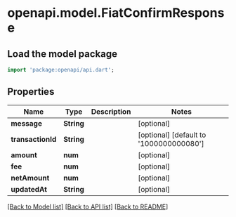 # openapi.model.FiatConfirmResponse

## Load the model package
```dart
import 'package:openapi/api.dart';
```

## Properties
Name | Type | Description | Notes
------------ | ------------- | ------------- | -------------
**message** | **String** |  | [optional] 
**transactionId** | **String** |  | [optional] [default to '1000000000080']
**amount** | **num** |  | [optional] 
**fee** | **num** |  | [optional] 
**netAmount** | **num** |  | [optional] 
**updatedAt** | **String** |  | [optional] 

[[Back to Model list]](../README.md#documentation-for-models) [[Back to API list]](../README.md#documentation-for-api-endpoints) [[Back to README]](../README.md)


